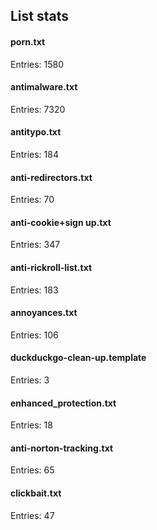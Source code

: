 ## List stats
#### porn.txt
Entries: 1580 <br> 
#### antimalware.txt
Entries: 7320 <br> 
#### antitypo.txt
Entries: 184 <br> 
#### anti-redirectors.txt
Entries: 70 <br> 
#### anti-cookie+sign up.txt
Entries: 347 <br> 
#### anti-rickroll-list.txt
Entries: 183 <br> 
#### annoyances.txt
Entries: 106 <br> 
#### duckduckgo-clean-up.template
Entries: 3 <br> 
#### enhanced_protection.txt
Entries: 18 <br> 
#### anti-norton-tracking.txt
Entries: 65 <br> 
#### clickbait.txt
Entries: 47 <br> 
